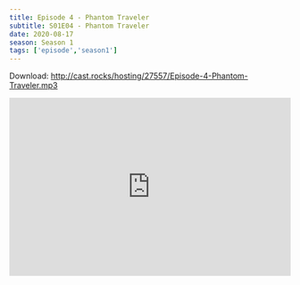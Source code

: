 ```yaml
---
title: Episode 4 - Phantom Traveler
subtitle: S01E04 - Phantom Traveler
date: 2020-08-17
season: Season 1
tags: ['episode','season1']
---
```


Download: <a href="http://cast.rocks/hosting/27557/Episode-4-Phantom-Traveler.mp3" Alt="Supernatural Episode 4 - Phantom Traveler">http://cast.rocks/hosting/27557/Episode-4-Phantom-Traveler.mp3</a>

<iframe src="https://cast.rocks/player/27557/Episode-4-Phantom-Traveler.mp3?episodeTitle=Episode%204%20-%20Phantom%20Traveler&podcastTitle=Couple%20of%20Idjits&episodeDate=August%2017th%2C%202020&imageURL=https%3A%2F%2Fcast.rocks%2Fhosting%2F27557%2Ffeeds%2FCAURZ.jpg" style="border: none; min-height: 265px; max-height: 320px; max-width: 558px; min-width: 270px; width: 100%; height: 100%;" scrollbars="no"></iframe>
